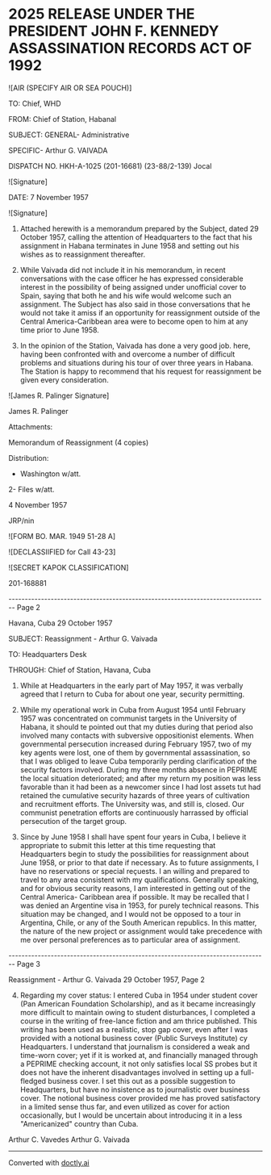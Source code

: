 # 2025 RELEASE UNDER THE PRESIDENT JOHN F. KENNEDY ASSASSINATION RECORDS ACT OF 1992

![AIR (SPECIFY AIR OR SEA POUCH)]

TO: Chief, WHD

FROM: Chief of Station, Habanal

SUBJECT: GENERAL- Administrative

SPECIFIC- Arthur G. VAIVADA

DISPATCH NO. HKH-A-1025
(201-16681)
(23-88/2-139) Jocal

![Signature]

DATE: 7 November 1957

![Signature]

1.  Attached herewith is a memorandum prepared by the Subject, dated 29 October 1957, calling the attention of Headquarters to the fact that his assignment in Habana terminates in June 1958 and setting out his wishes as to reassignment thereafter.

2.  While Vaivada did not include it in his memorandum, in recent conversations with the case officer he has expressed considerable interest in the possibility of being assigned under unofficial cover to Spain, saying that both he and his wife would welcome such an assignment. The Subject has also said in those conversations that he would not take it amiss if an opportunity for reassignment outside of the Central America-Caribbean area were to become open to him at any time prior to June 1958.

3.  In the opinion of the Station, Vaivada has done a very good job. here, having been confronted with and overcome a number of difficult problems and situations during his tour of over three years in Habana. The Station is happy to recommend that his request for reassignment be given every consideration.

![James R. Palinger Signature]

James R. Palinger

Attachments:

Memorandum of Reassignment (4 copies)

Distribution:

*   Washington w/att.

2- Files w/att.

4 November 1957

JRP/nin

![FORM BO. MAR. 1949 51-28 A]

![DECLASSIIFIED for Call 43-23]

![SECRET KAPOK CLASSIFICATION]

201-168881


-------------------------------------------------------------------------------- Page 2

Havana, Cuba
29 October 1957

SUBJECT: Reassignment - Arthur G. Vaivada

TO: Headquarters Desk

THROUGH: Chief of Station, Havana, Cuba

1.  While at Headquarters in the early part of May 1957, it was verbally agreed that I return to Cuba for about one year, security permitting.

2.  While my operational work in Cuba from August 1954 until February 1957 was concentrated on communist targets in the University of Habana, it should te pointed out that my duties during that period also involved many contacts with subversive oppositionist elements. When governmental persecution increased during February 1957, two of my key agents were lost, one of them by governmental assassination, so that I was obliged to leave Cuba temporarily perding clarification of the security factors involved. During my three months absence in PEPRIME the local situation deteriorated; and after my return my position was less favorable than it had been as a newcomer since I had lost assets tut had retained the cumulative security hazards of three years of cultivation and recruitment efforts. The University was, and still is, closed. Our communist penetration efforts are continuously harrassed by official persecution of the target group.

3.  Since by June 1958 I shall have spent four years in Cuba, I believe it appropriate to submit this letter at this time requesting that Headquarters begin to study the possibilities for reassignment about June 1958, or prior to that date if necessary. As to future assignments, I have no reservations or special reçuests. I an willing and prepared to travel to any area consistent with my qualifications. Generally speaking, and for obvious security reasons, I am interested in getting out of the Central America- Caribbean area if possible. It may be recalled that I was denied an Argentine visa in 1953, for purely technical reasons. This situation may be changed, and I would not be opposed to a tour in Argentina, Chile, or any of the South American republics. In this matter, the nature of the new project or assignment would take precedence with me over personal preferences as to particular area of assignment.


-------------------------------------------------------------------------------- Page 3

Reassignment - Arthur G. Vaivada
29 October 1957, Page 2

4. Regarding my cover status: I entered Cuba in 1954 under student cover (Pan American Foundation Scholarship), and as it became increasingly more difficult to maintain owing to student disturbances, I completed a course in the writing of free-lance fiction and am thrice published. This writing has been used as a realistic, stop gap cover, even after I was provided with a notional business cover (Public Surveys Institute) cy Headquarters. I understand that journalism is considered a weak and time-worn cover; yet if it is worked at, and financially managed through a PEPRIME checking account, it not only satisfies local SS probes but it does not have the inherent disadvantages involved in setting up a full-fledged business cover. I set this out as a possible suggestion to Headquarters, but have no insistence as to journalistic over business cover. The notional business cover provided me has proved satisfactory in a limited sense thus far, and even utilized as cover for action occasionally, but I would be uncertain about introducing it in a less "Americanized" country than Cuba.

Arthur C. Vavedes
Arthur G. Vaivada


---
Converted with [doctly.ai](https://doctly.ai)